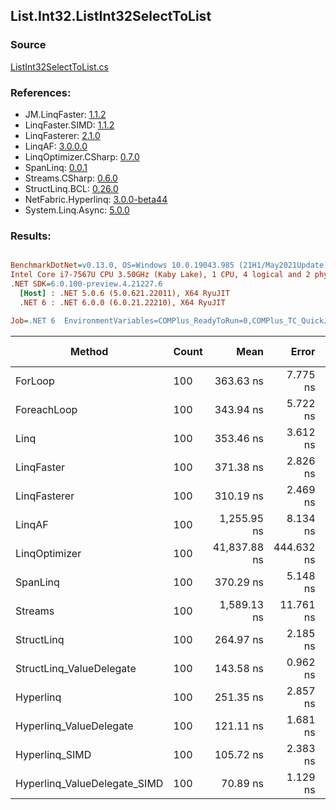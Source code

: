 ﻿## List.Int32.ListInt32SelectToList

### Source
[ListInt32SelectToList.cs](../LinqBenchmarks/List/Int32/ListInt32SelectToList.cs)

### References:
- JM.LinqFaster: [1.1.2](https://www.nuget.org/packages/JM.LinqFaster/1.1.2)
- LinqFaster.SIMD: [1.1.2](https://www.nuget.org/packages/LinqFaster.SIMD/1.0.3)
- LinqFasterer: [2.1.0](https://www.nuget.org/packages/LinqFasterer/2.1.0)
- LinqAF: [3.0.0.0](https://www.nuget.org/packages/LinqAF/3.0.0.0)
- LinqOptimizer.CSharp: [0.7.0](https://www.nuget.org/packages/LinqOptimizer.CSharp/0.7.0)
- SpanLinq: [0.0.1](https://www.nuget.org/packages/SpanLinq/0.0.1)
- Streams.CSharp: [0.6.0](https://www.nuget.org/packages/Streams.CSharp/0.6.0)
- StructLinq.BCL: [0.26.0](https://www.nuget.org/packages/StructLinq/0.26.0)
- NetFabric.Hyperlinq: [3.0.0-beta44](https://www.nuget.org/packages/NetFabric.Hyperlinq/3.0.0-beta44)
- System.Linq.Async: [5.0.0](https://www.nuget.org/packages/System.Linq.Async/5.0.0)

### Results:
``` ini

BenchmarkDotNet=v0.13.0, OS=Windows 10.0.19043.985 (21H1/May2021Update)
Intel Core i7-7567U CPU 3.50GHz (Kaby Lake), 1 CPU, 4 logical and 2 physical cores
.NET SDK=6.0.100-preview.4.21227.6
  [Host] : .NET 5.0.6 (5.0.621.22011), X64 RyuJIT
  .NET 6 : .NET 6.0.0 (6.0.21.22210), X64 RyuJIT

Job=.NET 6  EnvironmentVariables=COMPlus_ReadyToRun=0,COMPlus_TC_QuickJitForLoops=1,COMPlus_TieredPGO=1  Runtime=.NET 6.0  

```
|                       Method | Count |         Mean |      Error |     StdDev |       Median |          Ratio | RatioSD |   Gen 0 | Gen 1 | Gen 2 | Allocated |
|----------------------------- |------ |-------------:|-----------:|-----------:|-------------:|---------------:|--------:|--------:|------:|------:|----------:|
|                      ForLoop |   100 |    363.63 ns |   7.775 ns |  22.926 ns |    350.42 ns |       baseline |         |  0.5660 |     - |     - |   1,184 B |
|                  ForeachLoop |   100 |    343.94 ns |   5.722 ns |   6.360 ns |    344.16 ns |   1.14x faster |   0.05x |  0.5660 |     - |     - |   1,184 B |
|                         Linq |   100 |    353.46 ns |   3.612 ns |   3.378 ns |    353.75 ns |   1.11x faster |   0.04x |  0.2522 |     - |     - |     528 B |
|                   LinqFaster |   100 |    371.38 ns |   2.826 ns |   2.506 ns |    372.17 ns |   1.05x faster |   0.04x |  0.4358 |     - |     - |     912 B |
|                 LinqFasterer |   100 |    310.19 ns |   2.469 ns |   2.062 ns |    309.46 ns |   1.26x faster |   0.04x |  0.6232 |     - |     - |   1,304 B |
|                       LinqAF |   100 |  1,255.95 ns |   8.134 ns |   6.792 ns |  1,256.80 ns |   3.22x slower |   0.12x |  0.5646 |     - |     - |   1,184 B |
|                LinqOptimizer |   100 | 41,837.88 ns | 444.632 ns | 415.909 ns | 41,807.53 ns | 106.96x slower |   4.00x | 13.9771 |     - |     - |  29,360 B |
|                     SpanLinq |   100 |    370.29 ns |   5.148 ns |   4.815 ns |    369.63 ns |   1.06x faster |   0.04x |  0.2179 |     - |     - |     456 B |
|                      Streams |   100 |  1,589.13 ns |  11.761 ns |   9.821 ns |  1,587.49 ns |   4.07x slower |   0.16x |  0.7534 |     - |     - |   1,576 B |
|                   StructLinq |   100 |    264.97 ns |   2.185 ns |   1.937 ns |    265.07 ns |   1.48x faster |   0.05x |  0.2484 |     - |     - |     520 B |
|     StructLinq_ValueDelegate |   100 |    143.58 ns |   0.962 ns |   0.751 ns |    143.63 ns |   2.72x faster |   0.10x |  0.2370 |     - |     - |     496 B |
|                    Hyperlinq |   100 |    251.35 ns |   2.857 ns |   2.673 ns |    250.42 ns |   1.56x faster |   0.06x |  0.2179 |     - |     - |     456 B |
|      Hyperlinq_ValueDelegate |   100 |    121.11 ns |   1.681 ns |   1.573 ns |    120.85 ns |   3.23x faster |   0.12x |  0.2179 |     - |     - |     456 B |
|               Hyperlinq_SIMD |   100 |    105.72 ns |   2.383 ns |   7.027 ns |    103.97 ns |   3.45x faster |   0.31x |  0.2180 |     - |     - |     456 B |
| Hyperlinq_ValueDelegate_SIMD |   100 |     70.89 ns |   1.129 ns |   0.942 ns |     70.79 ns |   5.52x faster |   0.21x |  0.2180 |     - |     - |     456 B |
